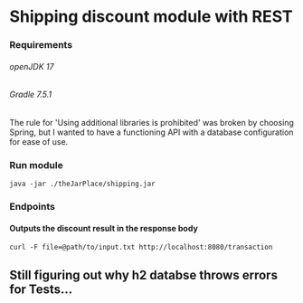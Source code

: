 # Shipping discount module with REST

### Requirements
###### openJDK 17
###### Gradle 7.5.1

The rule for 'Using additional libraries is prohibited' was broken by choosing Spring, but I wanted to have a functioning API with a database configuration for ease of use.

### Run module
``java -jar ./theJarPlace/shipping.jar``

### Endpoints

#### Outputs the discount result in the response body
``curl -F file=@path/to/input.txt http://localhost:8080/transaction``

## Still figuring out why h2 databse throws errors for Tests...

